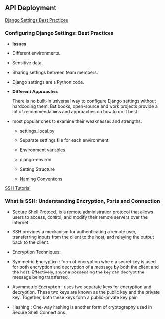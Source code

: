 ## API Deployment

[Django Settings Best Practices](https://djangostars.com/blog/configuring-django-settings-best-practices/)

### Configuring Django Settings: Best Practices

*  **Issues** 
  - Different environments.

  - Sensitive data. 

  - Sharing settings between team members.

  - Django settings are a Python code.

* **Different Approaches**

  There is no built-in universal way to configure Django settings without hardcoding them. But books, open-source and work projects provide a lot of recommendations and approaches on how to do it best.

* most popular ones to examine their weaknesses and strengths:

  - settings_local.py

  - Separate settings file for each environment

  - Environment variables

  - django-environ

  - Setting Structure

  - Naming Conventions




[SSH Tutorial](https://www.hostinger.com/tutorials/ssh-tutorial-how-does-ssh-work)

### What Is SSH: Understanding Encryption, Ports and Connection

* Secure Shell Protocol, is a remote administration protocol that allows users to access, control, and modify their remote servers over the internet.

* SSH provides a mechanism for authenticating a remote user, transferring inputs from the client to the host, and relaying the output back to the client.

* Encryption Techniques:

 - Symmetric Encryption :  form of encryption where a secret key is used for both encryption and decryption of a message by both the client and the host. Effectively, anyone possessing the key can decrypt the message being transferred.

 - Asymmetric Encryption : uses two separate keys for encryption and decryption. These two keys are known as the public key and the private key. Together, both these keys form a public-private key pair.

 - Hashing : One-way hashing is another form of cryptography used in Secure Shell Connections.
